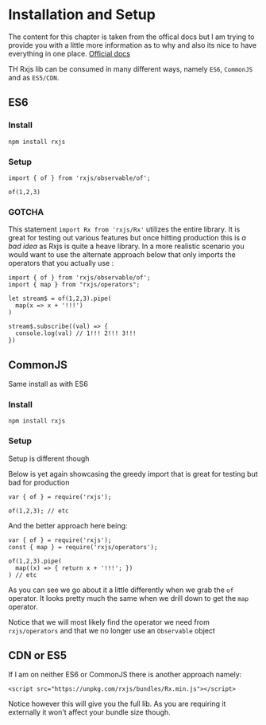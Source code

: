 # Installation and Setup

The content for this chapter is taken from the offical docs but I am trying to provide you with a little more information as to why and also its nice to have everything in one place. [Official docs](https://github.com/ReactiveX/rxjs)

TH Rxjs lib can be consumed in many different ways, namely `ES6`, `CommonJS` and as `ES5/CDN`.

## ES6

### Install

```
npm install rxjs
```

### Setup

```
import { of } from 'rxjs/observable/of';

of(1,2,3)
```

### GOTCHA

This statement `import Rx from 'rxjs/Rx'` utilizes the entire library. It is great for testing out various features but once hitting production this is _a bad idea_ as Rxjs is quite a heave library. In a more realistic scenario you would want to use the alternate approach below that only imports the operators that you actually use :

```
import { of } from 'rxjs/observable/of';
import { map } from "rxjs/operators";

let stream$ = of(1,2,3).pipe(
  map(x => x + '!!!')
) 

stream$.subscribe((val) => {
  console.log(val) // 1!!! 2!!! 3!!!
})
```

## CommonJS

Same install as with ES6

### Install

```
npm install rxjs
```

### Setup

Setup is different though

Below is yet again showcasing the greedy import that is great for testing but bad for production

```
var { of } = require('rxjs');

of(1,2,3); // etc
```

And the better approach here being:

```
var { of } = require('rxjs');
const { map } = require('rxjs/operators');

of(1,2,3).pipe(
  map((x) => { return x + '!!!'; })
) // etc
```

As you can see we go about it a little differently when we grab the `of` operator. It looks pretty much the same when we drill down to get the `map` operator. 

Notice that we will most likely find the operator we need from `rxjs/operators` and that we no longer use an `Observable` object

## CDN or ES5

If I am on neither ES6 or CommonJS there is another approach namely:

```
<script src="https://unpkg.com/rxjs/bundles/Rx.min.js"></script>
```

Notice however this will give you the full lib. As you are requiring it externally it won't affect your bundle size though.

